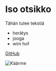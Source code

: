 # Iso otsikko

Tähän tulee tekstiä

- herätys
- jooga
- wim hof

[GitHub](http://github.com)

![Käärme](https://images.cdn.yle.fi/image/upload/f_auto,fl_progressive/q_88/w_1920,h_1080,c_crop,x_0,y_0/w_500/v1516128042/39-4573475a5e46e702c6f.jpg)
